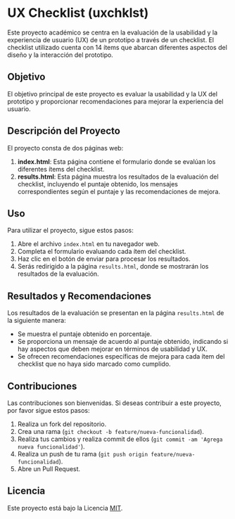 # UX Checklist (uxchklst) 

Este proyecto académico se centra en la evaluación de la usabilidad y la experiencia de usuario (UX) de un prototipo a través de un checklist. El checklist utilizado cuenta con 14 ítems que abarcan diferentes aspectos del diseño y la interacción del prototipo.

## Objetivo

El objetivo principal de este proyecto es evaluar la usabilidad y la UX del prototipo y proporcionar recomendaciones para mejorar la experiencia del usuario.

## Descripción del Proyecto

El proyecto consta de dos páginas web:
1. **index.html**: Esta página contiene el formulario donde se evalúan los diferentes ítems del checklist.
2. **results.html**: Esta página muestra los resultados de la evaluación del checklist, incluyendo el puntaje obtenido, los mensajes correspondientes según el puntaje y las recomendaciones de mejora.

## Uso

Para utilizar el proyecto, sigue estos pasos:
1. Abre el archivo `index.html` en tu navegador web.
2. Completa el formulario evaluando cada ítem del checklist.
3. Haz clic en el botón de enviar para procesar los resultados.
4. Serás redirigido a la página `results.html`, donde se mostrarán los resultados de la evaluación.

## Resultados y Recomendaciones

Los resultados de la evaluación se presentan en la página `results.html` de la siguiente manera:
- Se muestra el puntaje obtenido en porcentaje.
- Se proporciona un mensaje de acuerdo al puntaje obtenido, indicando si hay aspectos que deben mejorar en términos de usabilidad y UX.
- Se ofrecen recomendaciones específicas de mejora para cada ítem del checklist que no haya sido marcado como cumplido.

## Contribuciones

Las contribuciones son bienvenidas. Si deseas contribuir a este proyecto, por favor sigue estos pasos:
1. Realiza un fork del repositorio.
2. Crea una rama (`git checkout -b feature/nueva-funcionalidad`).
3. Realiza tus cambios y realiza commit de ellos (`git commit -am 'Agrega nueva funcionalidad'`).
4. Realiza un push de tu rama (`git push origin feature/nueva-funcionalidad`).
5. Abre un Pull Request.

## Licencia

Este proyecto está bajo la Licencia [MIT](https://opensource.org/licenses/MIT).
